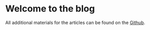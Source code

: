# Welcome to the blog

All additional materials for the articles can be found on the [Github](https://github.com/sem-k32/semk-blog).
